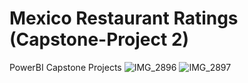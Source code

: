 # Mexico Restaurant Ratings (Capstone-Project 2)
PowerBI Capstone Projects 
![IMG_2896](https://github.com/AnalyticsKhizran/Mexico-Restaurant-Ratings---Capstone-Project-2/assets/170935325/79310d40-afc0-4f07-9b1a-cf811b34f65a)
![IMG_2897](https://github.com/AnalyticsKhizran/Mexico-Restaurant-Ratings---Capstone-Project-2/assets/170935325/5ee0dd15-d6bb-4d40-8d3d-d76050e3d288)
